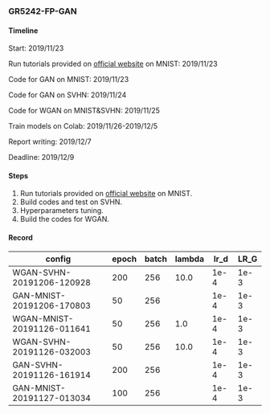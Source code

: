 ### GR5242-FP-GAN

#### Timeline

Start: 2019/11/23

Run tutorials provided on [official website](https://www.tensorflow.org/tutorials/generative/dcgan,) on MNIST: 2019/11/23

Code for GAN on MNIST: 2019/11/23

Code for GAN on SVHN: 2019/11/24

Code for WGAN on MNIST&SVHN: 2019/11/25

Train models on Colab: 2019/11/26-2019/12/5

Report writing: 2019/12/7

Deadline: 2019/12/9

#### Steps

1. Run tutorials provided on [official website](https://www.tensorflow.org/tutorials/generative/dcgan,) on MNIST.
2. Build codes and test on SVHN.
3. Hyperparameters tuning.
4. Build the codes for WGAN.

#### Record

| config                     | epoch | batch | lambda | lr_d | LR_G |
| -------------------------- | ----- | ----- | ------ | ---- | ---- |
| WGAN-SVHN-20191206-120928  | 200   | 256   | 10.0   | 1e-4 | 1e-3 |
| GAN-MNIST-20191206-170803  | 50    | 256   |        | 1e-4 | 1e-3 |
| WGAN-MNIST-20191126-011641 | 50    | 256   | 1.0    | 1e-4 | 1e-3 |
| WGAN-SVHN-20191126-032003  | 50    | 256   | 10.0   | 1e-4 | 1e-3 |
| GAN-SVHN-20191126-161914   | 200   | 256   |        | 1e-4 | 1e-3 |
| GAN-MNIST-20191127-013034  | 100   | 256   |        | 1e-4 | 1e-3 |


